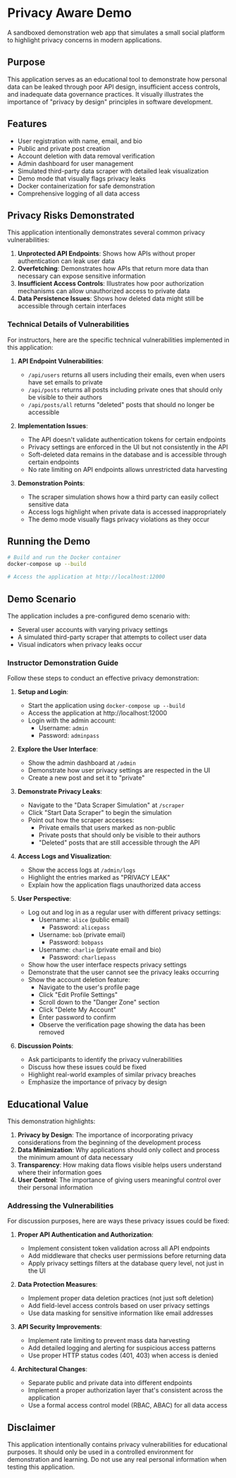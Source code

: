 # Privacy Aware Demo

A sandboxed demonstration web app that simulates a small social platform to highlight privacy concerns in modern applications.

## Purpose

This application serves as an educational tool to demonstrate how personal data can be leaked through poor API design, insufficient access controls, and inadequate data governance practices. It visually illustrates the importance of "privacy by design" principles in software development.

## Features

- User registration with name, email, and bio
- Public and private post creation
- Account deletion with data removal verification
- Admin dashboard for user management
- Simulated third-party data scraper with detailed leak visualization
- Demo mode that visually flags privacy leaks
- Docker containerization for safe demonstration
- Comprehensive logging of all data access

## Privacy Risks Demonstrated

This application intentionally demonstrates several common privacy vulnerabilities:

1. **Unprotected API Endpoints**: Shows how APIs without proper authentication can leak user data
2. **Overfetching**: Demonstrates how APIs that return more data than necessary can expose sensitive information
3. **Insufficient Access Controls**: Illustrates how poor authorization mechanisms can allow unauthorized access to private data
4. **Data Persistence Issues**: Shows how deleted data might still be accessible through certain interfaces

### Technical Details of Vulnerabilities

For instructors, here are the specific technical vulnerabilities implemented in this application:

1. **API Endpoint Vulnerabilities**:
   - `/api/users` returns all users including their emails, even when users have set emails to private
   - `/api/posts` returns all posts including private ones that should only be visible to their authors
   - `/api/posts/all` returns "deleted" posts that should no longer be accessible

2. **Implementation Issues**:
   - The API doesn't validate authentication tokens for certain endpoints
   - Privacy settings are enforced in the UI but not consistently in the API
   - Soft-deleted data remains in the database and is accessible through certain endpoints
   - No rate limiting on API endpoints allows unrestricted data harvesting

3. **Demonstration Points**:
   - The scraper simulation shows how a third party can easily collect sensitive data
   - Access logs highlight when private data is accessed inappropriately
   - The demo mode visually flags privacy violations as they occur

## Running the Demo

```bash
# Build and run the Docker container
docker-compose up --build

# Access the application at http://localhost:12000
```

## Demo Scenario

The application includes a pre-configured demo scenario with:
- Several user accounts with varying privacy settings
- A simulated third-party scraper that attempts to collect user data
- Visual indicators when privacy leaks occur

### Instructor Demonstration Guide

Follow these steps to conduct an effective privacy demonstration:

1. **Setup and Login**:
   - Start the application using `docker-compose up --build`
   - Access the application at http://localhost:12000
   - Login with the admin account:
     - Username: `admin`
     - Password: `adminpass`

2. **Explore the User Interface**:
   - Show the admin dashboard at `/admin`
   - Demonstrate how user privacy settings are respected in the UI
   - Create a new post and set it to "private"

3. **Demonstrate Privacy Leaks**:
   - Navigate to the "Data Scraper Simulation" at `/scraper`
   - Click "Start Data Scraper" to begin the simulation
   - Point out how the scraper accesses:
     - Private emails that users marked as non-public
     - Private posts that should only be visible to their authors
     - "Deleted" posts that are still accessible through the API

4. **Access Logs and Visualization**:
   - Show the access logs at `/admin/logs`
   - Highlight the entries marked as "PRIVACY LEAK"
   - Explain how the application flags unauthorized data access

5. **User Perspective**:
   - Log out and log in as a regular user with different privacy settings:
     - Username: `alice` (public email)
       - Password: `alicepass`
     - Username: `bob` (private email)
       - Password: `bobpass`
     - Username: `charlie` (private email and bio)
       - Password: `charliepass`
   - Show how the user interface respects privacy settings
   - Demonstrate that the user cannot see the privacy leaks occurring
   - Show the account deletion feature:
     - Navigate to the user's profile page
     - Click "Edit Profile Settings"
     - Scroll down to the "Danger Zone" section
     - Click "Delete My Account"
     - Enter password to confirm
     - Observe the verification page showing the data has been removed

6. **Discussion Points**:
   - Ask participants to identify the privacy vulnerabilities
   - Discuss how these issues could be fixed
   - Highlight real-world examples of similar privacy breaches
   - Emphasize the importance of privacy by design

## Educational Value

This demonstration highlights:

1. **Privacy by Design**: The importance of incorporating privacy considerations from the beginning of the development process
2. **Data Minimization**: Why applications should only collect and process the minimum amount of data necessary
3. **Transparency**: How making data flows visible helps users understand where their information goes
4. **User Control**: The importance of giving users meaningful control over their personal information

### Addressing the Vulnerabilities

For discussion purposes, here are ways these privacy issues could be fixed:

1. **Proper API Authentication and Authorization**:
   - Implement consistent token validation across all API endpoints
   - Add middleware that checks user permissions before returning data
   - Apply privacy settings filters at the database query level, not just in the UI

2. **Data Protection Measures**:
   - Implement proper data deletion practices (not just soft deletion)
   - Add field-level access controls based on user privacy settings
   - Use data masking for sensitive information like email addresses

3. **API Security Improvements**:
   - Implement rate limiting to prevent mass data harvesting
   - Add detailed logging and alerting for suspicious access patterns
   - Use proper HTTP status codes (401, 403) when access is denied

4. **Architectural Changes**:
   - Separate public and private data into different endpoints
   - Implement a proper authorization layer that's consistent across the application
   - Use a formal access control model (RBAC, ABAC) for all data access

## Disclaimer

This application intentionally contains privacy vulnerabilities for educational purposes. It should only be used in a controlled environment for demonstration and learning. Do not use any real personal information when testing this application.
